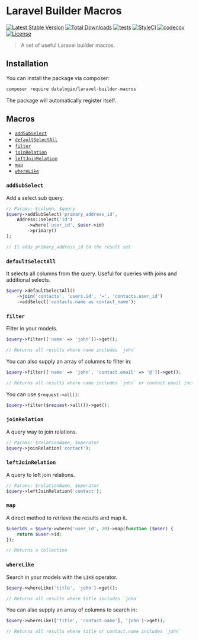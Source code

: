 # Laravel Builder Macros

[![Latest Stable Version](https://poser.pugx.org/datalogix/laravel-builder-macros/version)](https://packagist.org/packages/datalogix/laravel-builder-macros)
[![Total Downloads](https://poser.pugx.org/datalogix/laravel-builder-macros/downloads)](https://packagist.org/packages/datalogix/laravel-builder-macros)
[![tests](https://github.com/datalogix/laravel-builder-macros/workflows/tests/badge.svg)](https://github.com/datalogix/laravel-builder-macros/actions)
[![StyleCI](https://github.styleci.io/repos/316761194/shield?style=flat)](https://github.styleci.io/repos/316761194)
[![codecov](https://codecov.io/gh/datalogix/laravel-builder-macros/branch/main/graph/badge.svg)](https://codecov.io/gh/datalogix/laravel-builder-macros)
[![License](https://poser.pugx.org/datalogix/laravel-builder-macros/license)](https://packagist.org/packages/datalogix/laravel-builder-macros)

> A set of useful Laravel builder macros.

## Installation

You can install the package via composer:

```bash
composer require datalogix/laravel-builder-macros
```

The package will automatically register itself.

## Macros

- [`addSubSelect`](#addSubSelect)
- [`defaultSelectAll`](#defaultSelectAll)
- [`filter`](#filter)
- [`joinRelation`](#joinRelation)
- [`leftJoinRelation`](#leftJoinRelation)
- [`map`](#map)
- [`whereLike`](#whereLike)

### `addSubSelect`

Add a select sub query.

```php
// Params: $column, $query
$query->addSubSelect('primary_address_id', 
    Address::select('id')
        ->where('user_id', $user->id)
        ->primary()
);

// It adds primary_address_id to the result set
```

### `defaultSelectAll`

It selects all columns from the query. Useful for queries with joins and additional selects.

```php
$query->defaultSelectAll()
    ->join('contacts', 'users.id', '=', 'contacts.user_id')
    ->addSelect('contacts.name as contact_name');
```

### `filter`

Filter in your models.

```php
$query->filter(['name' => 'john'])->get();

// Returns all results where name includes `john`
```

You can also supply an array of columns to filter in:
```php
$query->filter(['name' => 'john', 'contact.email' => '@'])->get();

// Returns all results where name includes `john` or contact.email includes `@`
```

You can use `$request->all()`:
```php
$query->filter($request->all())->get();
```

### `joinRelation`

A query way to join relations.

```php
// Params: $relationName, $operator
$query->joinRelation('contact');
```

### `leftJoinRelation`

A query to left join relations.

```php
// Params: $relationName, $operator
$query->leftJoinRelation('contact');
```

### `map`

A direct method to retrieve the results and map it.

```php
$userIds = $query->where('user_id', 10)->map(function ($user) {
    return $user->id;
});

// Returns a collection
```

### `whereLike`

Search in your models with the `LIKE` operator.

```php
$query->whereLike('title', 'john')->get();

// Returns all results where title includes `john`
```

You can also supply an array of columns to search in:
```php
$query->whereLike(['title', 'contact.name'], 'john')->get();

// Returns all results where title or contact.name includes `john`
```
